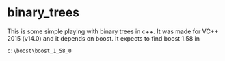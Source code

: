 # binary_trees
This is some simple playing with binary trees in c++. It was made for VC++ 2015 (v14.0) and it depends on boost. It expects to find boost 1.58 in 

    c:\boost\boost_1_58_0
